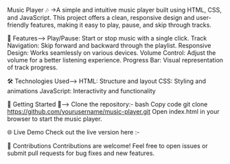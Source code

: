 Music Player 🎶
->A simple and intuitive music player built using HTML, CSS, and JavaScript. This project offers a clean, responsive design and user-friendly features, making it easy to play, pause, and skip through tracks.

🎯 Features-->
Play/Pause: Start or stop music with a single click.
Track Navigation: Skip forward and backward through the playlist.
Responsive Design: Works seamlessly on various devices.
Volume Control: Adjust the volume for a better listening experience.
Progress Bar: Visual representation of track progress.

🛠️ Technologies Used-->
HTML: Structure and layout
CSS: Styling and animations
JavaScript: Interactivity and functionality

🚀 Getting Started 🎨-->
Clone the repository:-
bash
Copy code
git clone https://github.com/yourusername/music-player.git
Open index.html in your browser to start the music player.

🌐 Live Demo
Check out the live version here :- 

🤝 Contributions
Contributions are welcome! Feel free to open issues or submit pull requests for bug fixes and new features.
